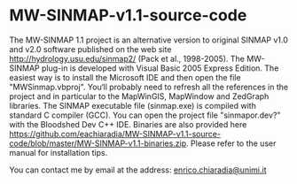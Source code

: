 MW-SINMAP-v1.1-source-code
==========================

The MW-SINMAP 1.1 project is an alternative version to original SINMAP v1.0 and v2.0 software published on the web site http://hydrology.usu.edu/sinmap2/ (Pack et al., 1998-2005).
The MW-SINMAP plug-in is developed with Visual Basic 2005 Express Edition.
The easiest way is to install the Microsoft IDE and then open the file "MWSinmap.vbproj". You‘ll probably need to refresh all the references in the project and in particular to the MapWinGIS, MapWindow and ZedGraph libraries.
The SINMAP executable file (sinmap.exe) is compiled with standard C compiler (GCC). You can open the project file "sinmapor.dev?" with the Bloodshed Dev C++ IDE.
Binaries are also provided here https://github.com/eachiaradia/MW-SINMAP-v1.1-source-code/blob/master/MW-SINMAP-v1.1-binaries.zip. Please refer to the user manual for installation tips.

You can contact me by email at the address: enrico.chiaradia@unimi.it

